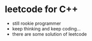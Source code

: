 # leetcode for C++
- still rookie programmer 
- keep thinking and  keep coding...
- there are some solution of leetcode 
